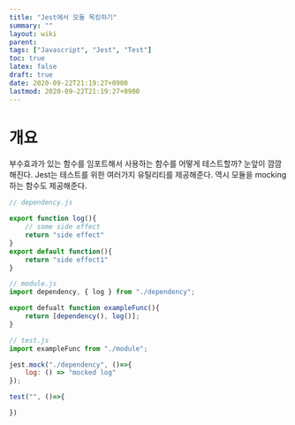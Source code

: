 ```yaml
---
title: "Jest에서 모듈 목킹하기"
summary: ""
layout: wiki
parent: 
tags: ["Javascript", "Jest", "Test"]
toc: true
latex: false
draft: true
date: 2020-09-22T21:19:27+0900
lastmod: 2020-09-22T21:19:27+0900
---
```


# 개요
부수효과가 있는 함수를 임포트해서 사용하는 함수를 어떻게 테스트할까? 눈앞이 깜깜해진다. Jest는 테스트를 위한 여러가지 유틸리티를 제공해준다. 역시 모듈을 mocking하는 함수도 제공해준다.

```javascript
// dependency.js

export function log(){
	// some side effect
	return "side effect"
}
export default function(){
	return "side effect1"
}

// module.js
import dependency, { log } from "./dependency";

export defualt function exampleFunc(){
	return [dependency(), log()];
}
```

```javascript
// test.js
import exampleFunc from "./module";

jest.mock("./dependency", ()=>{
	log: () => "mocked log"
});

test("", ()=>{

})

```
